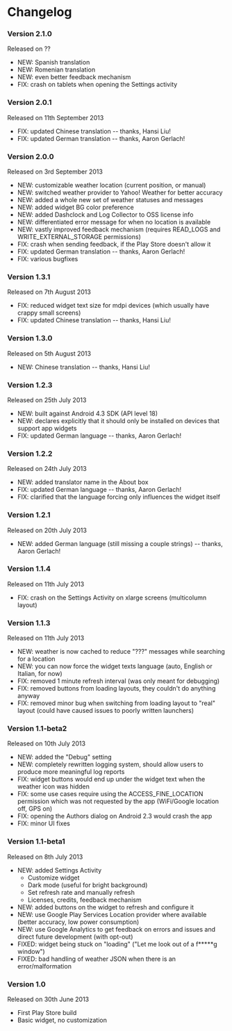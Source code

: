 Changelog
=========

### Version 2.1.0 ###
Released on ??

- NEW: Spanish translation
- NEW: Romenian translation
- NEW: even better feedback mechanism
- FIX: crash on tablets when opening the Settings activity

### Version 2.0.1 ###
Released on 11th September 2013

- FIX: updated Chinese translation -- thanks, Hansi Liu!
- FIX: updated German translation -- thanks, Aaron Gerlach!

### Version 2.0.0 ###
Released on 3rd September 2013

- NEW: customizable weather location (current position, or manual)
- NEW: switched weather provider to Yahoo! Weather for better accuracy
- NEW: added a whole new set of weather statuses and messages
- NEW: added widget BG color preference
- NEW: added Dashclock and Log Collector to OSS license info
- NEW: differentiated error message for when no location is available
- NEW: vastly improved feedback mechanism (requires READ_LOGS and WRITE_EXTERNAL_STORAGE permissions)
- FIX: crash when sending feedback, if the Play Store doesn't allow it
- FIX: updated German translation -- thanks, Aaron Gerlach!
- FIX: various bugfixes

### Version 1.3.1 ###
Released on 7th August 2013

- FIX: reduced widget text size for mdpi devices (which usually have crappy small screens)
- FIX: updated Chinese translation -- thanks, Hansi Liu!

### Version 1.3.0 ###
Released on 5th August 2013

- NEW: Chinese translation -- thanks, Hansi Liu!

### Version 1.2.3 ###
Released on 25th July 2013

- NEW: built against Android 4.3 SDK (API level 18)
- NEW: declares explicitly that it should only be installed on devices that support app widgets
- FIX: updated German language -- thanks, Aaron Gerlach!

### Version 1.2.2 ###
Released on 24th July 2013

- NEW: added translator name in the About box
- FIX: updated German language -- thanks, Aaron Gerlach!
- FIX: clarified that the language forcing only influences the widget itself

### Version 1.2.1 ###
Released on 20th July 2013

- NEW: added German language (still missing a couple strings) -- thanks, Aaron Gerlach!

### Version 1.1.4 ###
Released on 11th July 2013

- FIX: crash on the Settings Activity on xlarge screens (multicolumn layout)

### Version 1.1.3 ###
Released on 11th July 2013

- NEW: weather is now cached to reduce "???" messages while searching for a location
- NEW: you can now force the widget texts language (auto, English or Italian, for now)
- FIX: removed 1 minute refresh interval (was only meant for debugging)
- FIX: removed buttons from loading layouts, they couldn't do anything anyway
- FIX: removed minor bug when switching from loading layout to "real" layout (could have caused issues to poorly written launchers)

### Version 1.1-beta2 ###
Released on 10th July 2013

- NEW: added the "Debug" setting
- NEW: completely rewritten logging system, should allow users to produce more meaningful log reports
- FIX: widget buttons would end up under the widget text when the weather icon was hidden
- FIX: some use cases require using the ACCESS_FINE_LOCATION permission which was not requested by the app (WiFi/Google location off, GPS on)
- FIX: opening the Authors dialog on Android 2.3 would crash the app
- FIX: minor UI fixes

### Version 1.1-beta1 ###
Released on 8th July 2013

- NEW: added Settings Activity
    - Customize widget
    - Dark mode (useful for bright background)
    - Set refresh rate and manually refresh
    - Licenses, credits, feedback mechanism
- NEW: added buttons on the widget to refresh and configure it
- NEW: use Google Play Services Location provider where available (better accuracy, low power consumption)
- NEW: use Google Analytics to get feedback on errors and issues and direct future development (with opt-out)
- FIXED: widget being stuck on "loading" ("Let me look out of a f*****g window")
- FIXED: bad handling of weather JSON when there is an error/malformation

### Version 1.0 ###
Released on 30th June 2013

- First Play Store build
- Basic widget, no customization

